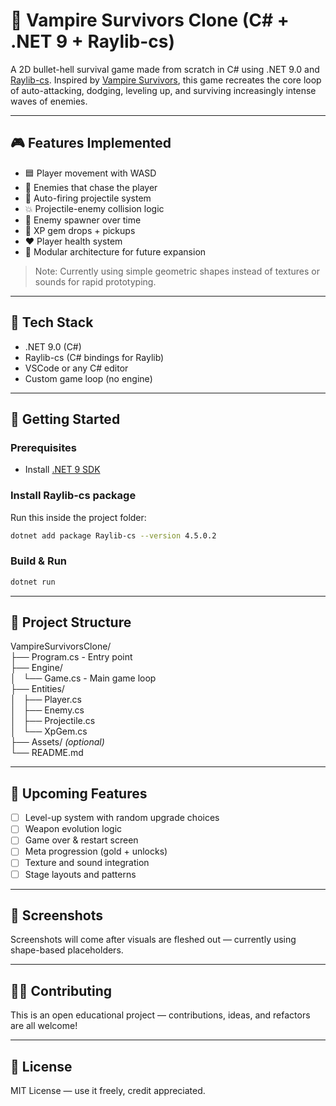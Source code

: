 # 🧛 Vampire Survivors Clone (C# + .NET 9 + Raylib-cs)

A 2D bullet-hell survival game made from scratch in C# using .NET 9.0 and [Raylib-cs](https://github.com/ChrisDill/Raylib-cs). Inspired by [Vampire Survivors](https://store.steampowered.com/app/1794680/Vampire_Survivors/), this game recreates the core loop of auto-attacking, dodging, leveling up, and surviving increasingly intense waves of enemies.

---

## 🎮 Features Implemented

- 🟦 Player movement with WASD
- 🔺 Enemies that chase the player
- 🔫 Auto-firing projectile system
- 💥 Projectile-enemy collision logic
- 🔁 Enemy spawner over time
- 🧪 XP gem drops + pickups
- ❤️ Player health system
- 🧱 Modular architecture for future expansion

> Note: Currently using simple geometric shapes instead of textures or sounds for rapid prototyping.

---

## 🧰 Tech Stack

- .NET 9.0 (C#)
- Raylib-cs (C# bindings for Raylib)
- VSCode or any C# editor
- Custom game loop (no engine)

---

## 🚀 Getting Started

### Prerequisites

- Install [.NET 9 SDK](https://dotnet.microsoft.com/en-us/download/dotnet/9.0)

### Install Raylib-cs package

Run this inside the project folder:

```bash
dotnet add package Raylib-cs --version 4.5.0.2
```

### Build & Run

```bash
dotnet run
```


---

## 📁 Project Structure

VampireSurvivorsClone/  
├── Program.cs - Entry point  
├── Engine/  
│   └── Game.cs - Main game loop  
├── Entities/  
│   ├── Player.cs  
│   ├── Enemy.cs  
│   ├── Projectile.cs  
│   └── XpGem.cs  
├── Assets/ *(optional)*  
└── README.md

---

## 🧱 Upcoming Features

- [ ] Level-up system with random upgrade choices
- [ ] Weapon evolution logic
- [ ] Game over & restart screen
- [ ] Meta progression (gold + unlocks)
- [ ] Texture and sound integration
- [ ] Stage layouts and patterns

---

## 📸 Screenshots

Screenshots will come after visuals are fleshed out — currently using shape-based placeholders.

---

## 👨‍💻 Contributing

This is an open educational project — contributions, ideas, and refactors are all welcome!

---

## 📝 License

MIT License — use it freely, credit appreciated.

